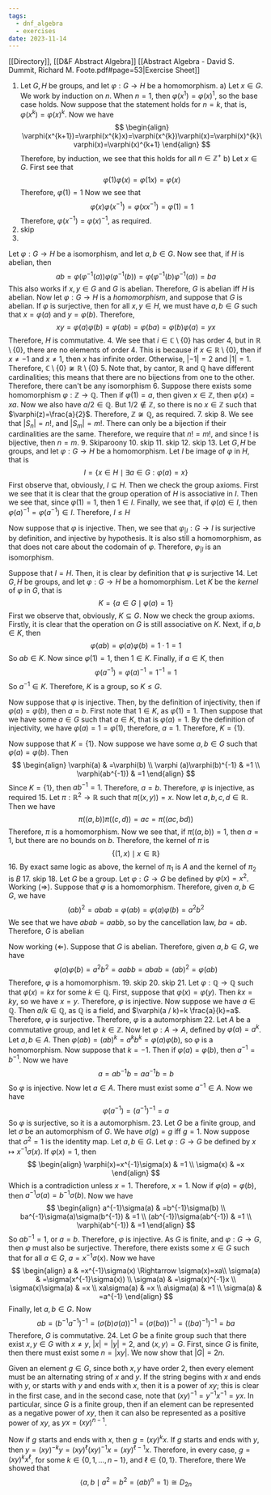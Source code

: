 ```yaml
---
tags:
  - dnf_algebra
  - exercises
date: 2023-11-14
---
```

[[Directory]], [[D&F Abstract Algebra]]
[[Abstract Algebra - David S. Dummit, Richard M. Foote.pdf#page=53|Exercise Sheet]]
1. Let ${} G, H {}$ be groups, and let $\varphi:G\to{}H {}$ be a homomorphism. 
a)
Let ${} x \in G$. We work by induction on $n$. When ${} n=1$, then $\varphi(x^{1})=\varphi (x)^{1}$, so the base case holds. Now suppose that the statement holds for ${} n=k {}$, that is, ${} \varphi(x^{k})=\varphi(x)^{k} {}$. Now we have
$$
\begin{align}
\varphi(x^{k+1})=\varphi(x^{k}x)=\varphi(x^{k})\varphi(x)=\varphi(x)^{k}\varphi(x)=\varphi(x)^{k+1}
\end{align}
$$
Therefore, by induction, we see that this holds for all ${} n \in  \mathbb{Z}^{+} {}$
b) 
Let ${} x \in G {}$. First see that
$$
\varphi(1)\varphi(x)=\varphi(1x)=\varphi (x)
$$
Therefore, ${} \varphi(1)=1 {}$
Now we see that
$$
\varphi(x)\varphi(x^{-1})=\varphi (x x^{-1})=\varphi(1)=1
$$
Therefore, ${} \varphi(x^{-1})=\varphi(x)^{-1}$, as required.
2. skip
3. 
Let $\varphi:G\to{}H {}$ be a isomorphism, and let ${} a,\, b \in G$. Now see that, if $H {}$ is abelian, then
$$
ab=\varphi(\varphi ^{-1}(a))\varphi(\varphi ^{-1}(b))=\varphi(\varphi ^{-1}(b)\varphi ^{-1}(a))=ba
$$
This also works if ${} x,\, y\in G {}$ and $G$ is abelian. Therefore, $G$ is abelian iff $H$ is abelian.
Now let ${} \varphi :G\to{}H {}$ is a *homomorphism*, and suppose that ${} G$ is abelian. If $\varphi$ is surjective, then for all ${} x,\, y \in H {}$, we must have ${} a,\, b \in G$ such that ${} x=\varphi(a) {}$ and ${} y=\varphi(b) {}$. Therefore, 
$$
xy=\varphi (a)\varphi(b)=\varphi(ab)=\varphi(ba)=\varphi (b)\varphi(a)=yx
$$
Therefore, $H {}$ is commutative.
4. 
We see that ${} i \in \mathbb{C}\setminus \{ 0 \} {}$ has order $4$, but in ${} \mathbb{R}\setminus \{ 0 \} {}$, there are no elements of order 4. This is because if ${} x \in \mathbb{R}\setminus \{ 0 \}$, then if $x\neq-1 {}$ and ${} x\neq 1 {}$, then $x$ has infinite order. Otherwise, ${} |-1|=2$ and $|1|=1$. Therefore, ${} \mathbb{C}\setminus \{ 0 \}\not\cong\mathbb{R}\setminus \{ 0 \}$
5. 
Note that, by cantor, $\mathbb{R}$ and $\mathbb{Q}$ have different cardinalities; this means that there are no bijections from one to the other. Therefore, there can't be any isomorphism
6. 
Suppose there exists some homomorphism $\varphi:\mathbb{Z}\to{}\mathbb{Q}$. Then if ${} \varphi(1)=a {}$, then given ${} x \in \mathbb{Z} {}$, then $\varphi(x)=xa$. Now we also have ${} a / 2 \in \mathbb{Q}$. But $1/2 \notin \mathbb{Z}$, so there is no ${} x \in \mathbb{Z} {}$ such that $\varphi(z)=\frac{a}{2}$. Therefore, ${} \mathbb{Z} \not\cong\mathbb{Q} {}$, as required.
7. skip
8. 
We see that ${} |S_{n}|=n! {}$, and ${} |S_{m}|=m!$. There can only be a bijection if their cardinalities are the same. Therefore, we require that ${} n! =m!$, and since $!$ is bijective, then ${} n=m {}$.
9. Skiparoony
10. skip
11. skip 
12. skip
13. 
Let ${} G, H {}$ be groups, and let ${} \varphi :G\to{}H {}$ be a homomorphism. Let $I$ be image of $\varphi$ in $H {}$, that is
$$
I=\{ x \in H\mid \exists a \in G:\varphi(a)=x \}
$$First observe that, obviously, ${} I\subseteq H {}$. Then we check the group axioms. First we see that it is clear that the group operation of ${} H {}$ is associative in ${} I {}$. Then we see that, since ${} \varphi(1)=1 {}$, then ${} 1 \in I {}$. Finally, we see that, if ${} \varphi(a) \in I$, then ${} \varphi(a)^{-1}=\varphi(a^{-1})\in I$. Therefore, $I\leq H$

Now suppose that $\varphi$ is injective. Then, we see that $\varphi_{|I}:G\to{}I {}$ is surjective by definition, and injective by hypothesis. It is also still a homomorphism, as that does not care about the codomain of $\varphi$. Therefore, $\varphi_{|I} {}$ is an isomorphism.

Suppose that $I=H {}$. Then, it is clear by definition that $\varphi {}$ is surjective
14. 
Let ${} G, H {}$ be groups, and let $\varphi:G\to{}H {}$ be a homomorphism. Let ${} K {}$ be the *kernel* of ${} \varphi {}$ in $G$, that is
$$
K=\{ a \in G\mid\varphi(a)=1 \}
$$First we observe that, obviously, ${} K\subseteq G {}$. Now we check the group axioms. Firstly, it is clear that the operation on $G {}$ is still associative on $K$. Next, if ${} a,\, b \in K$, then 
$$
\varphi(ab)=\varphi(a)\varphi(b)=1\cdot 1=1
$$
So ${} ab \in K {}$. Now since ${} \varphi(1)=1 {}$, then ${} 1 \in K {}$. Finally, if ${} a \in K$, then 
$$
\varphi(a^{-1})=\varphi (a)^{-1}=1^{-1}=1
$$
So ${} a^{-1} \in K$. Therefore, $K$ is a group, so $K\leq G {}$.

Now suppose that ${} \varphi {}$ is injective. Then, by the definition of injectivity, then if ${} \varphi(a)=\varphi(b) {}$, then ${} a=b {}$. First note that ${} 1 \in K {}$, as $\varphi(1)=1 {}$. Then suppose that we have some ${} a \in G {}$ such that ${} a \in K {}$, that is ${} \varphi(a)=1$. By the definition of injectivity, we have $\varphi(a)=1=\varphi(1)$, therefore, ${} a=1$. Therefore, $K=\{ 1 \}$.

Now suppose that $K=\{ 1 \}$. Now suppose we have some ${} a,\, b \in G {}$ such that ${} \varphi(a)=\varphi(b) {}$. Then
$$
\begin{align}
 \varphi(a) & =\varphi(b)   \\
\varphi (a)\varphi(b)^{-1} & =1 \\
\varphi(ab^{-1}) & =1
 \end{align}
$$
Since ${} K=\{ 1 \} {}$, then ${} ab^{-1}=1 {}$. Therefore, ${} a=b {}$. Therefore, $\varphi$ is injective, as required
15. 
Let $\pi:\mathbb{R}^{2}\to{}\mathbb{R}$ such that ${} \pi((x,\, y))=x$. Now let $a,\, b,\, c,\, d\in \mathbb{R}$. Then we have
$$
\pi((a,\, b))\pi((c,\, d))=ac=\pi((ac,\,  bd))
$$Therefore, $\pi$ is a homomorphism. Now we see that, if ${} \pi((a,\, b))=1 {}$, then $a=1$, but there are no bounds on $b {}$. Therefore, the kernel of $\pi {}$ is
$$
\{ (1,\, x)\mid x \in \mathbb{R} \}
$$
16. By exact same logic as above, the kernel of ${} \pi_{1} {}$ is ${} A {}$ and the kernel of ${} \pi_{2} {}$ is ${} B$
17. 
skip
18. 
Let $G$ be a group. Let $\varphi:G\to{}G$ be defined by $\varphi(x)=x^{2}$.
Working ${} (\Rightarrow )$. Suppose that $\varphi$ is a homomorphism. Therefore, given $a,\, b \in G {}$, we have
$$
(ab)^{2}=abab=\varphi(ab)=\varphi(a)\varphi(b)=a^{2}b^{2}
$$
We see that we have ${} abab=a a b b {}$, so by the cancellation law, $ba=ab$. Therefore, $G {}$ is abelian

Now working ${} (\Leftarrow )$. Suppose that $G$ is abelian. Therefore, given ${} a,\,  b \in G {}$, we have
$$
\varphi(a)\varphi(b)=a^{2}b^{2}=a a b b=abab=(ab)^{2}=\varphi(ab)
$$
Therefore, $\varphi$ is a homomorphism. 
19. skip
20. skip
21. 
Let ${} \varphi:\mathbb{Q}\to{}\mathbb{Q} {}$ such that ${} \varphi(x)=kx {}$ for some ${} k \in \mathbb{Q}$. First, suppose that ${} \varphi(x)=\varphi(y) {}$. Then ${} kx=ky$, so we have ${} x=y$. Therefore, $\varphi$ is injective. Now suppose we have ${} a \in \mathbb{Q} {}$. Then ${} a / k \in \mathbb{Q} {}$, as $\mathbb{Q}$ is a field, and $\varphi(a / k)=k \frac{a}{k}=a$. Therefore, $\varphi$ is surjective. Therefore, $\varphi$ is a automorphism
22. 
Let $A$ be a commutative group, and let ${} k \in \mathbb{Z} {}$. Now let ${} \varphi:A\to{}A {}$, defined by ${} \varphi(a)=a^{k}$. Let ${} a,\, b \in A {}$. Then ${} \varphi(ab)=(ab)^{k}=a^{k}b^{k}=\varphi (a)\varphi (b) {}$, so $\varphi$ is a homomorphism. Now suppose that ${} k=-1$. Then if ${} \varphi(a)=\varphi (b) {}$, then $a^{-1}=b^{-1}$. Now we have
$$
a=ab^{-1}b=a a^{-1}b=b
$$So $\varphi$ is injective. 
Now let $a \in A {}$. There must exist some ${} a^{-1} \in A {}$. Now we have
$$
\varphi(a^{-1})=(a^{-1})^{-1}=a
$$
So $\varphi$ is surjective, so it is a automorphism.
23. 
Let $G {}$ be a finite group, and let ${} \sigma$ be an automorphism of $G$. We have ${} \sigma(g)=g {}$ iff ${} g=1$. Now suppose that ${} \sigma^{2}=1$ is the identity map. Let $a,\, b \in G$. Let $\varphi:G\to{}G {}$ be defined by ${} x\mapsto x^{-1}\sigma(x) {}$. If ${} \varphi(x)=1 {}$, then
$$
\begin{align}
 \varphi(x)=x^{-1}\sigma(x) & =1   \\
\sigma(x) & =x
 \end{align}
$$Which is a contradiction unless ${} x=1 {}$. Therefore, $x=1 {}$.
Now if ${} \varphi(a)=\varphi(b) {}$, then ${} a^{-1}\sigma(a)=b^{-1}\sigma(b) {}$. Now we have
$$
\begin{align}
a^{-1}\sigma(a) & =b^{-1}\sigma(b) \\
ba^{-1}\sigma(a)\sigma(b^{-1}) & =1 \\
(ab^{-1})\sigma(ab^{-1}) & =1 \\
\varphi(ab^{-1}) & =1
\end{align}
$$
So ${} ab^{-1}=1 {}$, or ${} a=b$. Therefore, $\varphi$ is injective. As $G$ is finite, and $\varphi:G\to{}G {}$, then $\varphi$ must also be surjective. Therefore, there exists some ${} x \in G {}$ such that for all ${} a \in G$, ${} a=x^{-1}\sigma(x) {}$. Now we have
$$
\begin{align}
a & =x^{-1}\sigma(x) \Rightarrow \sigma(x)=xa\\
\sigma(a) & =\sigma(x^{-1}\sigma(x)) \\
\sigma(a) & =\sigma(x)^{-1}x \\
\sigma(x)\sigma(a) & =x \\
xa\sigma(a) & =x \\
a\sigma(a) & =1 \\
\sigma(a) & =a^{-1}
\end{align}
$$Finally, let $a,\, b \in G$. Now
$$
ab=(b^{-1}a^{-1})^{-1}=(\sigma(b)\sigma(a))^{-1}=(\sigma(ba))^{-1}=( (ba)^{-1} )^{-1}=ba
$$
Therefore, $G$ is commutative.
24. 
Let $G$ be a finite group such that there exist ${} x,\, y \in G {}$ with ${} x\neq y {}$, ${} |x|=|y|=2 {}$, and $\langle x,\, y \rangle =G. {}$ First, since ${} G$ is finite, then there must exist some ${} n=|xy| {}$. We now show that ${} |G|=2n {}$. 

Given an element ${} g \in G {}$, since both ${} x,\, y {}$ have order $2 {}$, then every element must be an alternating string of $x {}$ and $y {}$. If the string begins with ${} x {}$ and ends with $y$, or starts with $y {}$ and ends with $x {}$, then it is a power of $xy {}$; this is clear in the first case, and in the second case, note that ${} ( xy )^{-1}=y^{-1}x^{-1}=yx$. In particular, since $G {}$ is a finite group, then if an element can be represented as a negative power of $xy {}$, then it can also be represented as a positive power of $xy {}$, as $yx=(xy)^{n-1} {}$. 

Now if $g {}$ starts and ends with $x {}$, then ${} g=(xy)^{k}x {}$. If $g {}$ starts and ends with $y {}$, then ${} y=(xy)^{-k}y=(xy)^{\ell}(xy)^{-1}x=(xy)^{\ell-1}x {}$. Therefore, in every case, ${} g=(xy)^{k}x^{\ell} {}$, for some ${} k\in \{ 0,\, 1,\,\dots,\,n-1 \} {}$, and $\ell \in \{ 0,\, 1 \} {}$. Therefore, there
We showed that 
$$
\langle a,\, b\mid a^{2}=b^{2}=(ab)^{n}=1 \rangle\cong D_{2n} 
$$
